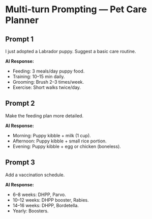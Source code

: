 # Multi-turn Prompting — Pet Care Planner  

## Prompt 1  
I just adopted a Labrador puppy. Suggest a basic care routine.  

**AI Response:**  
- Feeding: 3 meals/day puppy food.  
- Training: 10–15 min daily.  
- Grooming: Brush 2–3 times/week.  
- Exercise: Short walks twice/day.  

## Prompt 2  
Make the feeding plan more detailed.  

**AI Response:**  
- Morning: Puppy kibble + milk (1 cup).  
- Afternoon: Puppy kibble + small rice portion.  
- Evening: Puppy kibble + egg or chicken (boneless).  

## Prompt 3  
Add a vaccination schedule.  

**AI Response:**  
- 6–8 weeks: DHPP, Parvo.  
- 10–12 weeks: DHPP booster, Rabies.  
- 14–16 weeks: DHPP, Bordetella.  
- Yearly: Boosters.  
